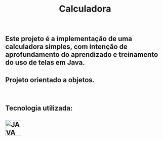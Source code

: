 # <div align="center"> Calculadora <div align="center"> 
<br>

## Este projeto é a implementação de uma calculadora simples, com intenção de aprofundamento do aprendizado e treinamento do uso de telas em Java. 
## Projeto orientado a objetos. 
<br>

## Tecnologia utilizada: <div style="display: inline_block"><br><img align="center" alt="JAVA" height="50" width="50" src="https://cdn.jsdelivr.net/gh/devicons/devicon/icons/java/java-original-wordmark.svg">
